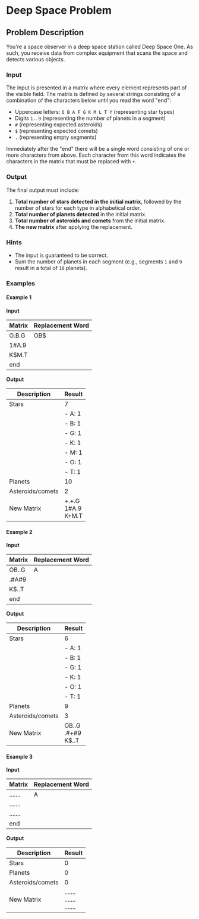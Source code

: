 # Deep Space Problem

## Problem Description

You're a space observer in a deep space station called Deep Space One. As such, you receive data from complex equipment that scans the space and detects various objects.

### Input

The input is presented in a matrix where every element represents part of the visible field. The matrix is defined by several strings consisting of a combination of the characters below until you read the word "end":

- Uppercase letters: `O B A F G K M L T Y` (representing star types)
- Digits `1..9` (representing the number of planets in a segment)
- `#` (representing expected asteroids)
- `$` (representing expected comets)
- `.` (representing empty segments)

Immediately after the "end" there will be a single word consisting of one or more characters from above. Each character from this word indicates the characters in the matrix that must be replaced with `+`.

### Output

The final output must include:

1. **Total number of stars detected in the initial matrix**, followed by the number of stars for each type in alphabetical order.
2. **Total number of planets detected** in the initial matrix.
3. **Total number of asteroids and comets** from the initial matrix.
4. **The new matrix** after applying the replacement.

### Hints

- The input is guaranteed to be correct.
- Sum the number of planets in each segment (e.g., segments `1` and `9` result in a total of `10` planets).

### Examples

#### Example 1
**Input**

| Matrix | Replacement Word |
| --- | --- |
| O.B.G | OB$ |
| 1#A.9 |   |
| K$M.T |   |
| end |   |

**Output**

| Description | Result |
| --- | --- |
| Stars | 7 |
|   | - A: 1 |
|   | - B: 1 |
|   | - G: 1 |
|   | - K: 1 |
|   | - M: 1 |
|   | - O: 1 |
|   | - T: 1 |
| Planets | 10 |
| Asteroids/comets | 2 |
| New Matrix | +.+.G <br> 1#A.9 <br> K+M.T |

#### Example 2
**Input**

| Matrix | Replacement Word |
| --- | --- |
| OB..G | A |
| .#A#9 |   |
| K$..T |   |
| end |   |

**Output**

| Description | Result |
| --- | --- |
| Stars | 6 |
|   | - A: 1 |
|   | - B: 1 |
|   | - G: 1 |
|   | - K: 1 |
|   | - O: 1 |
|   | - T: 1 |
| Planets | 9 |
| Asteroids/comets | 3 |
| New Matrix | OB..G <br> .#+#9 <br> K$..T |

#### Example 3
**Input**

| Matrix | Replacement Word |
| --- | --- |
| ....... | A |
| ....... |   |
| ....... |   |
| end |   |

**Output**

| Description | Result |
| --- | --- |
| Stars | 0 |
| Planets | 0 |
| Asteroids/comets | 0 |
| New Matrix | ....... <br> ....... <br> ....... |


